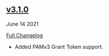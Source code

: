 ## [v3.1.0](https://github.com/pubnub/c-core/releases/tag/v3.1.0)
June 14 2021

[Full Changelog](https://github.com/pubnub/c-core/compare/v3.0.0...v3.1.0)

- Added PAMv3 Grant Token support. 


